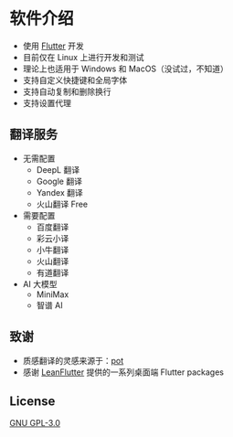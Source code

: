 # 软件介绍

- 使用 [Flutter](https://flutter.dev) 开发
- 目前仅在 Linux 上进行开发和测试
- 理论上也适用于 Windows 和 MacOS（没试过，不知道）
- 支持自定义快捷键和全局字体
- 支持自动复制和删除换行
- 支持设置代理

## 翻译服务

- 无需配置
  - DeepL 翻译
  - Google 翻译
  - Yandex 翻译
  - 火山翻译 Free
- 需要配置
  - 百度翻译
  - 彩云小译
  - 小牛翻译
  - 火山翻译
  - 有道翻译
- AI 大模型
  - MiniMax
  - 智谱 AI

## 致谢

- 质感翻译的灵感来源于：[pot](https://github.com/pot-app/pot-desktop)
- 感谢 [LeanFlutter](https://github.com/leanflutter) 提供的一系列桌面端 Flutter packages

## License

[GNU GPL-3.0](https://github.com/gvenusleo/MeTranslate/blob/main/LICENSE)
